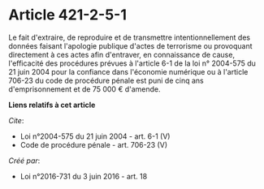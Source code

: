 # Article 421-2-5-1

Le fait d'extraire, de reproduire et de transmettre intentionnellement des données faisant l'apologie publique d'actes de
terrorisme ou provoquant directement à ces actes afin d'entraver, en connaissance de cause, l'efficacité des procédures
prévues à l'article 6-1 de la loi n° 2004-575 du 21 juin 2004 pour la confiance dans l'économie numérique ou à l'article
706-23 du code de procédure pénale est puni de cinq ans d'emprisonnement et de 75 000 € d'amende.

**Liens relatifs à cet article**

_Cite_:

  - Loi n°2004-575 du 21 juin 2004 - art. 6-1 (V)
  - Code de procédure pénale - art. 706-23 (V)

_Créé par_:

  - Loi n°2016-731 du 3 juin 2016 - art. 18
